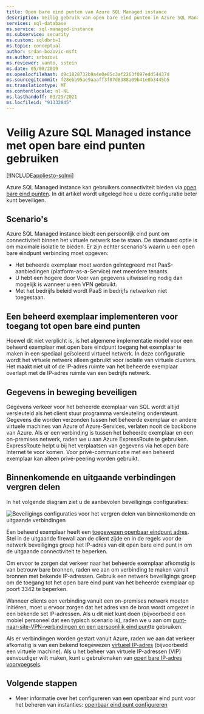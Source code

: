 ```yaml
---
title: Open bare eind punten van Azure SQL Managed instance
description: Veilig gebruik van open bare eind punten in Azure SQL Managed instance
services: sql-database
ms.service: sql-managed-instance
ms.subservice: security
ms.custom: sqldbrb=1
ms.topic: conceptual
author: srdan-bozovic-msft
ms.author: srbozovi
ms.reviewer: vanto, sstein
ms.date: 05/08/2019
ms.openlocfilehash: d9c1828732b9a4e0e85c3af2263f097edd54437d
ms.sourcegitcommit: f28ebb95ae9aaaff3f87d8388a09b41e0b3445b5
ms.translationtype: MT
ms.contentlocale: nl-NL
ms.lasthandoff: 03/29/2021
ms.locfileid: "91332845"
---
```

# <a name="use-azure-sql-managed-instance-securely-with-public-endpoints"></a>Veilig Azure SQL Managed instance met open bare eind punten gebruiken
[!INCLUDE[appliesto-sqlmi](../includes/appliesto-sqlmi.md)]

Azure SQL Managed instance kan gebruikers connectiviteit bieden via [open bare eind punten](../../virtual-network/virtual-network-service-endpoints-overview.md). In dit artikel wordt uitgelegd hoe u deze configuratie beter kunt beveiligen.

## <a name="scenarios"></a>Scenario's

Azure SQL Managed instance biedt een persoonlijk eind punt om connectiviteit binnen het virtuele netwerk toe te staan. De standaard optie is om maximale isolatie te bieden. Er zijn echter scenario's waarin u een open bare eindpunt verbinding moet opgeven:

- Het beheerde exemplaar moet worden geïntegreerd met PaaS-aanbiedingen (platform-as-a-Service) met meerdere tenants.
- U hebt een hogere door Voer van gegevens uitwisseling nodig dan mogelijk is wanneer u een VPN gebruikt.
- Met het bedrijfs beleid wordt PaaS in bedrijfs netwerken niet toegestaan.

## <a name="deploy-a-managed-instance-for-public-endpoint-access"></a>Een beheerd exemplaar implementeren voor toegang tot open bare eind punten

Hoewel dit niet verplicht is, is het algemene implementatie model voor een beheerd exemplaar met open bare eindpunt toegang het exemplaar te maken in een speciaal geïsoleerd virtueel netwerk. In deze configuratie wordt het virtuele netwerk alleen gebruikt voor isolatie van virtuele clusters. Het maakt niet uit of de IP-adres ruimte van het beheerde exemplaar overlapt met de IP-adres ruimte van een bedrijfs netwerk.

## <a name="secure-data-in-motion"></a>Gegevens in beweging beveiligen

Gegevens verkeer voor het beheerde exemplaar van SQL wordt altijd versleuteld als het client stuur programma versleuteling ondersteunt. Gegevens die worden verzonden tussen het beheerde exemplaar en andere virtuele machines van Azure of Azure-Services, verlaten nooit de backbone van Azure. Als er een verbinding is tussen het beheerde exemplaar en een on-premises netwerk, raden we u aan Azure ExpressRoute te gebruiken. ExpressRoute helpt u bij het verplaatsen van gegevens via het open bare Internet te voor komen. Voor privé-communicatie met een beheerd exemplaar kan alleen privé-peering worden gebruikt.

## <a name="lock-down-inbound-and-outbound-connectivity"></a>Binnenkomende en uitgaande verbindingen vergren delen

In het volgende diagram ziet u de aanbevolen beveiligings configuraties:

![Beveiligings configuraties voor het vergren delen van binnenkomende en uitgaande verbindingen](./media/public-endpoint-overview/managed-instance-vnet.png)

Een beheerd exemplaar heeft een [toegewezen openbaar eindpunt adres](management-endpoint-find-ip-address.md). Stel in de uitgaande firewall aan de client zijde en in de regels voor de netwerk beveiligings groep het IP-adres van dit open bare eind punt in om de uitgaande connectiviteit te beperken.

Om ervoor te zorgen dat verkeer naar het beheerde exemplaar afkomstig is van betrouw bare bronnen, raden we aan om verbinding te maken vanuit bronnen met bekende IP-adressen. Gebruik een netwerk beveiligings groep om de toegang tot het open bare eind punt van het beheerde exemplaar op poort 3342 te beperken.

Wanneer clients een verbinding vanuit een on-premises netwerk moeten initiëren, moet u ervoor zorgen dat het adres van de bron wordt omgezet in een bekende set IP-adressen. Als u dit niet kunt doen (bijvoorbeeld een mobiel personeel dat een typisch scenario is), raden we u aan om [punt-naar-site-VPN-verbindingen en een persoonlijk eind punt](point-to-site-p2s-configure.md)te gebruiken.

Als er verbindingen worden gestart vanuit Azure, raden we aan dat verkeer afkomstig is van een bekend toegewezen [virtueel IP-adres](/previous-versions/azure/virtual-network/virtual-networks-reserved-public-ip) (bijvoorbeeld een virtuele machine). Als u het beheer van virtuele IP-adressen (VIP) eenvoudiger wilt maken, kunt u gebruikmaken van [open bare IP-adres voorvoegsels](../../virtual-network/public-ip-address-prefix.md).

## <a name="next-steps"></a>Volgende stappen

- Meer informatie over het configureren van een openbaar eind punt voor het beheren van instanties: [openbaar eind punt configureren](public-endpoint-configure.md)
